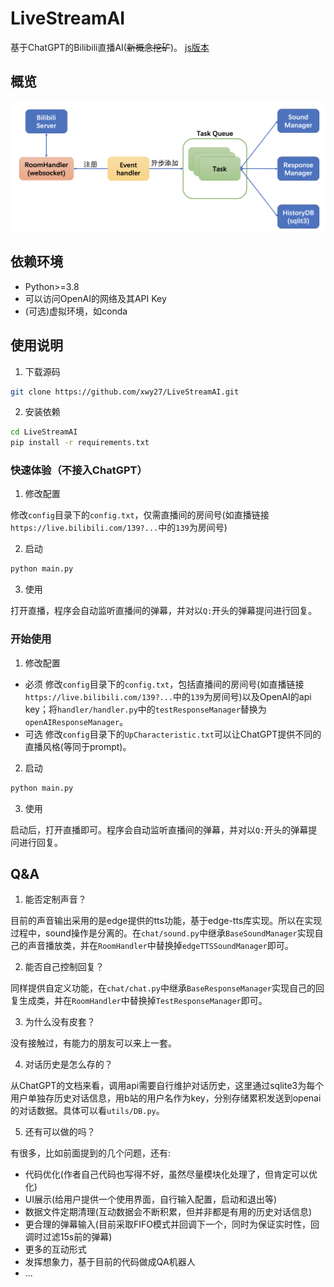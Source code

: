 # LiveStreamAI

基于ChatGPT的Bilibili直播AI(~~新概念挖矿~~)。
[js版本](https://github.com/xwy27/LiveStreamAI/tree/js_env)

## 概览

![structure](./assests/structure.png)


## 依赖环境

- Python>=3.8
- 可以访问OpenAI的网络及其API Key
- (可选)虚拟环境，如conda

## 使用说明

1. 下载源码

```bash
git clone https://github.com/xwy27/LiveStreamAI.git
```

2. 安装依赖

```bash
cd LiveStreamAI
pip install -r requirements.txt
```

### 快速体验（不接入ChatGPT）

1. 修改配置

修改`config`目录下的`config.txt`，仅需直播间的房间号(如直播链接`https://live.bilibili.com/139?...`中的`139`为房间号)

2. 启动

```bash
python main.py
```

3. 使用

打开直播，程序会自动监听直播间的弹幕，并对以`Q:`开头的弹幕提问进行回复。

### 开始使用

1. 修改配置

- 必须
  修改`config`目录下的`config.txt`，包括直播间的房间号(如直播链接`https://live.bilibili.com/139?...`中的`139`为房间号)以及OpenAI的api key；将`handler/handler.py`中的`testResponseManager`替换为`openAIResponseManager`。
- 可选
  修改`config`目录下的`UpCharacteristic.txt`可以让ChatGPT提供不同的直播风格(等同于prompt)。

2. 启动

```bash
python main.py
```

3. 使用

启动后，打开直播即可。程序会自动监听直播间的弹幕，并对以`Q:`开头的弹幕提问进行回复。

## Q&A

1. 能否定制声音？

目前的声音输出采用的是edge提供的tts功能，基于edge-tts库实现。所以在实现过程中，sound操作是分离的。在`chat/sound.py`中继承`BaseSoundManager`实现自己的声音播放类，并在`RoomHandler`中替换掉`edgeTTSSoundManager`即可。

2. 能否自己控制回复？

同样提供自定义功能，在`chat/chat.py`中继承`BaseResponseManager`实现自己的回复生成类，并在`RoomHandler`中替换掉`TestResponseManager`即可。

3. 为什么没有皮套？

没有接触过，有能力的朋友可以来上一套。

4. 对话历史是怎么存的？

从ChatGPT的文档来看，调用api需要自行维护对话历史，这里通过sqlite3为每个用户单独存历史对话信息，用b站的用户名作为key，分别存储累积发送到openai的对话数据。具体可以看`utils/DB.py`。

5. 还有可以做的吗？

有很多，比如前面提到的几个问题，还有:
- 代码优化(作者自己代码也写得不好，虽然尽量模块化处理了，但肯定可以优化)
- UI展示(给用户提供一个使用界面，自行输入配置，启动和退出等)
- 数据文件定期清理(互动数据会不断积累，但并非都是有用的历史对话信息)
- 更合理的弹幕输入(目前采取FIFO模式并回调下一个，同时为保证实时性，回调时过滤15s前的弹幕)
- 更多的互动形式
- 发挥想象力，基于目前的代码做成QA机器人
- ...

